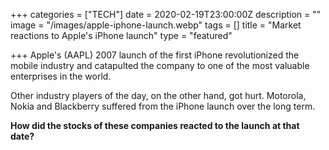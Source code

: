 +++
categories = ["TECH"]
date = 2020-02-19T23:00:00Z
description = ""
image = "/images/apple-iphone-launch.webp"
tags = []
title = "Market reactions to Apple's iPhone launch"
type = "featured"

+++
Apple's (AAPL) 2007 launch of the first iPhone revolutionized the mobile industry and catapulted the company to one of the most valuable enterprises in the world.

Other industry players of the day, on the other hand, got hurt. Motorola, Nokia and Blackberry suffered from the iPhone launch over the long term.

**How did the stocks of these companies reacted to the launch at that date?**